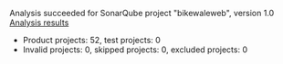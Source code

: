 Analysis succeeded for SonarQube project "bikewaleweb", version 1.0 [Analysis results](https://sq.carwale.com/dashboard/index/bikewaleweb:develop)
- Product projects: 52, test projects: 0
- Invalid projects: 0, skipped projects: 0, excluded projects: 0
